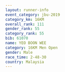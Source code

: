 ```yaml
---
layout: runner-info 
event_category: jbu-2019 
category_km: 16KM  
overall_rank: 111
gender_rank: 55
category_rank: 55
bib: 61070
name: YEO BOON WEE
category: 16KM Men Open
gender: Male
race_time: 2-48-30
country: Malaysia
---
```

